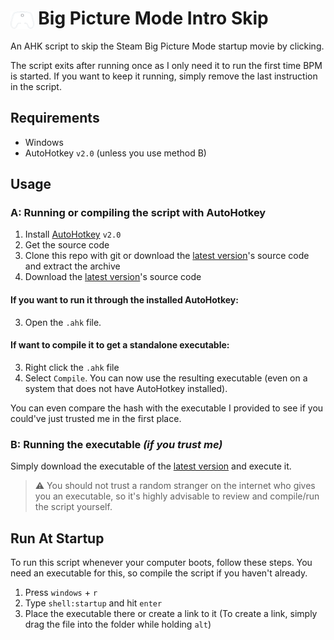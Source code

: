 # <img src="Icon.png" alt="Alt text" style="height: 1em; vertical-align: middle;"> Big Picture Mode Intro Skip
An AHK script to skip the Steam Big Picture Mode startup movie by clicking.

The script exits after running once as I only need it to run the first time BPM is started. If you want to keep it running, simply remove the last instruction in the script.
## Requirements
- Windows
- AutoHotkey `v2.0` (unless you use method B)

## Usage
### A: Running or compiling the script with AutoHotkey
1. Install [AutoHotkey](https://www.autohotkey.com/) `v2.0`
2. Get the source code
3. Clone this repo with git or download the [latest version](https://github.com/moritztim/BPMIntroSkip/releases/latest)'s source code and extract the archive
2. Download the [latest version]()'s source code
#### If you want to run it through the installed AutoHotkey:
3. Open the `.ahk` file.
#### If want to compile it to get a standalone executable:
3. Right click the `.ahk` file
4. Select `Compile`.
You can now use the resulting executable (even on a system that does not have AutoHotkey installed).

You can even compare the hash with the executable I provided to see if you could've just trusted me in the first place.
### B: Running the executable *(if you trust me)*
Simply download the executable of the [latest version](https://github.com/moritztim/BPMIntroSkip/releases/latest) and execute it.
> ⚠️ You should not trust a random stranger on the internet who gives you an executable, so it's highly advisable to review and compile/run the script yourself.

## Run At Startup
To run this script whenever your computer boots, follow these steps. You need an executable for this, so compile the script if you haven't already.
1. Press `windows` + `r`
2. Type `shell:startup` and hit `enter`
3. Place the executable there or create a link to it (To create a link, simply drag the file into the folder while holding `alt`)
